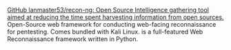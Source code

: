 
[GitHub lanmaster53/recon-ng: Open Source Intelligence gathering tool aimed at reducing the time spent harvesting information from open sources.](https://github.com/lanmaster53/recon-ng)
Open-Source web framework for conducting web-facing reconnaissance for pentesting.
Comes bundled with Kali Linux.
is a full-featured Web Reconnaissance framework written in Python.
